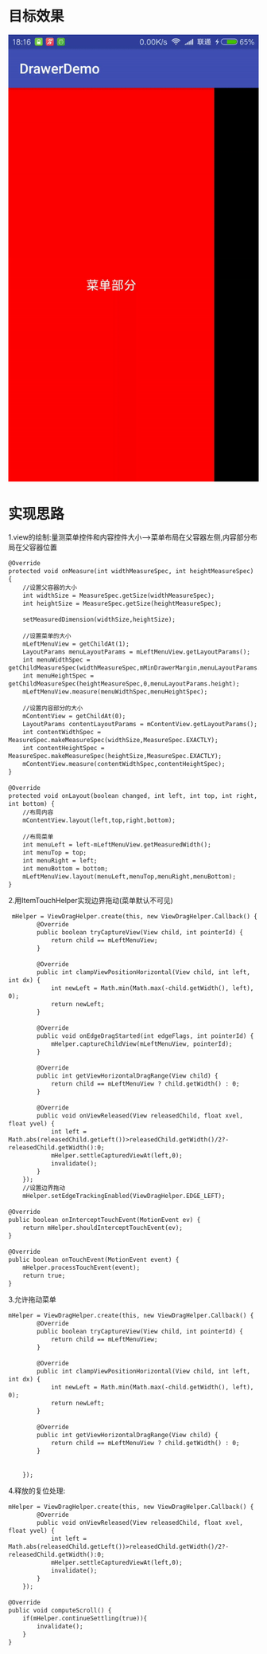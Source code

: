 # 目标效果 #

![](/imgs/drawer.gif)

# 实现思路 #
1.view的绘制:量测菜单控件和内容控件大小-->菜单布局在父容器左侧,内容部分布局在父容器位置
    
	@Override
    protected void onMeasure(int widthMeasureSpec, int heightMeasureSpec) {
        //设置父容器的大小
        int widthSize = MeasureSpec.getSize(widthMeasureSpec);
        int heightSize = MeasureSpec.getSize(heightMeasureSpec);

        setMeasuredDimension(widthSize,heightSize);

        //设置菜单的大小
        mLeftMenuView = getChildAt(1);
        LayoutParams menuLayoutParams = mLeftMenuView.getLayoutParams();
        int menuWidthSpec = getChildMeasureSpec(widthMeasureSpec,mMinDrawerMargin,menuLayoutParams.width);
        int menuHeightSpec = getChildMeasureSpec(heightMeasureSpec,0,menuLayoutParams.height);
        mLeftMenuView.measure(menuWidthSpec,menuHeightSpec);

        //设置内容部分的大小
        mContentView = getChildAt(0);
        LayoutParams contentLayoutParams = mContentView.getLayoutParams();
        int contentWidthSpec = MeasureSpec.makeMeasureSpec(widthSize,MeasureSpec.EXACTLY);
        int contentHeightSpec = MeasureSpec.makeMeasureSpec(heightSize,MeasureSpec.EXACTLY);
        mContentView.measure(contentWidthSpec,contentHeightSpec);
    }

    @Override
    protected void onLayout(boolean changed, int left, int top, int right, int bottom) {
        //布局内容
        mContentView.layout(left,top,right,bottom);

        //布局菜单
        int menuLeft = left-mLeftMenuView.getMeasuredWidth();
        int menuTop = top;
        int menuRight = left;
        int menuBottom = bottom;
        mLeftMenuView.layout(menuLeft,menuTop,menuRight,menuBottom);
    }

2.用ItemTouchHelper实现边界拖动(菜单默认不可见)

	 mHelper = ViewDragHelper.create(this, new ViewDragHelper.Callback() {
            @Override
            public boolean tryCaptureView(View child, int pointerId) {
                return child == mLeftMenuView;
            }

            @Override
            public int clampViewPositionHorizontal(View child, int left, int dx) {
                int newLeft = Math.min(Math.max(-child.getWidth(), left), 0);
                return newLeft;
            }

            @Override
            public void onEdgeDragStarted(int edgeFlags, int pointerId) {
                mHelper.captureChildView(mLeftMenuView, pointerId);
            }

            @Override
            public int getViewHorizontalDragRange(View child) {
                return child == mLeftMenuView ? child.getWidth() : 0;
            }

            @Override
            public void onViewReleased(View releasedChild, float xvel, float yvel) {
                int left = Math.abs(releasedChild.getLeft())>releasedChild.getWidth()/2?-releasedChild.getWidth():0;
                mHelper.settleCapturedViewAt(left,0);
                invalidate();
            }
        });
        //设置边界拖动
        mHelper.setEdgeTrackingEnabled(ViewDragHelper.EDGE_LEFT);

	@Override
    public boolean onInterceptTouchEvent(MotionEvent ev) {
        return mHelper.shouldInterceptTouchEvent(ev);
    }

    @Override
    public boolean onTouchEvent(MotionEvent event) {
        mHelper.processTouchEvent(event);
        return true;
    }

3.允许拖动菜单
	
	mHelper = ViewDragHelper.create(this, new ViewDragHelper.Callback() {
            @Override
            public boolean tryCaptureView(View child, int pointerId) {
                return child == mLeftMenuView;
            }

            @Override
            public int clampViewPositionHorizontal(View child, int left, int dx) {
                int newLeft = Math.min(Math.max(-child.getWidth(), left), 0);
                return newLeft;
            }

            @Override
            public int getViewHorizontalDragRange(View child) {
                return child == mLeftMenuView ? child.getWidth() : 0;
            }

            
        });

4.释放的复位处理:

	mHelper = ViewDragHelper.create(this, new ViewDragHelper.Callback() {
            @Override
            public void onViewReleased(View releasedChild, float xvel, float yvel) {
                int left = Math.abs(releasedChild.getLeft())>releasedChild.getWidth()/2?-releasedChild.getWidth():0;
                mHelper.settleCapturedViewAt(left,0);
                invalidate();
            }
        });

	@Override
    public void computeScroll() {
        if(mHelper.continueSettling(true)){
            invalidate();
        }
    }